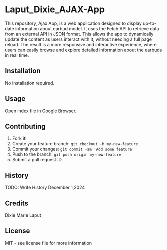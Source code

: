 # Laput_Dixie_AJAX-App
This repository, Ajax App, is a web application designed to display up-to-date information about earbud model. It uses the Fetch API to retrieve data from an external API in JSON format. This allows the app to dynamically update the content as users interact with it, without needing a full page reload. The result is a more responsive and interactive experience, where users can easily browse and explore detailed information about the earbuds in real time.

## Installation
No Installation required.

## Usage
Open index file in Google Browser.

## Contributing
1. Fork it!
2. Create your feature branch: `git checkout -b my-new-feature`
3. Commit your changes: `git commit -am 'Add some feature'`
4. Push to the branch: `git push origin my-new-feature`
5. Submit a pull request :D

## History
TODO: Write History December 1,2024

## Credits
Dixie Marie Laput

## License
MIT - see license file for more information